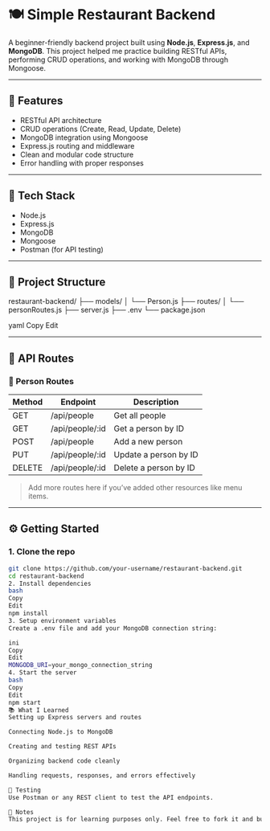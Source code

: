 # 🍽️ Simple Restaurant Backend

A beginner-friendly backend project built using **Node.js**, **Express.js**, and **MongoDB**. This project helped me practice building RESTful APIs, performing CRUD operations, and working with MongoDB through Mongoose.

---

## 🚀 Features

- RESTful API architecture
- CRUD operations (Create, Read, Update, Delete)
- MongoDB integration using Mongoose
- Express.js routing and middleware
- Clean and modular code structure
- Error handling with proper responses

---

## 🔧 Tech Stack

- Node.js
- Express.js
- MongoDB
- Mongoose
- Postman (for API testing)

---

## 📂 Project Structure

restaurant-backend/
├── models/
│ └── Person.js
├── routes/
│ └── personRoutes.js
├── server.js
├── .env
└── package.json

yaml
Copy
Edit

---

## 🔗 API Routes

### 🧍 Person Routes

| Method | Endpoint            | Description            |
|--------|---------------------|------------------------|
| GET    | /api/people         | Get all people         |
| GET    | /api/people/:id     | Get a person by ID     |
| POST   | /api/people         | Add a new person       |
| PUT    | /api/people/:id     | Update a person by ID  |
| DELETE | /api/people/:id     | Delete a person by ID  |

> Add more routes here if you’ve added other resources like menu items.

---

## ⚙️ Getting Started

### 1. Clone the repo

```bash
git clone https://github.com/your-username/restaurant-backend.git
cd restaurant-backend
2. Install dependencies
bash
Copy
Edit
npm install
3. Setup environment variables
Create a .env file and add your MongoDB connection string:

ini
Copy
Edit
MONGODB_URI=your_mongo_connection_string
4. Start the server
bash
Copy
Edit
npm start
📚 What I Learned
Setting up Express servers and routes

Connecting Node.js to MongoDB

Creating and testing REST APIs

Organizing backend code cleanly

Handling requests, responses, and errors effectively

🧪 Testing
Use Postman or any REST client to test the API endpoints.

📌 Notes
This project is for learning purposes only. Feel free to fork it and build more features on top like authentication, file uploads, or frontend integration.
